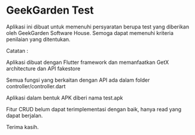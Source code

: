 # GeekGarden Test

Aplikasi ini dibuat untuk memenuhi persyaratan berupa test yang diberikan oleh GeekGarden Software House. Semoga dapat memenuhi kriteria penilaian yang ditentukan.

Catatan :

Aplikasi dibuat dengan Flutter framework dan memanfaatkan GetX architecture dan API fakestore

Semua fungsi yang berkaitan dengan API ada dalam folder controller/controller.dart

Aplikasi dalam bentuk APK diberi nama test.apk

Fitur CRUD belum dapat terimplementasi dengan baik, hanya read yang dapat berjalan.

Terima kasih.
